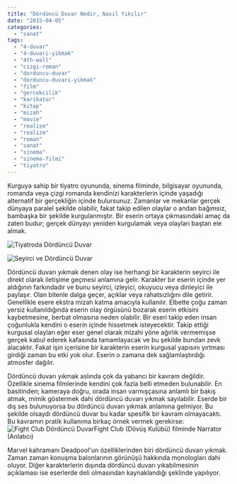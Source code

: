 ```yaml
---
title: "Dördüncü Duvar Nedir, Nasıl Yıkılır"
date: "2015-04-05"
categories: 
  - "sanat"
tags: 
  - "4-duvar"
  - "4-duvari-yikmak"
  - "4th-wall"
  - "cizgi-roman"
  - "dorduncu-duvar"
  - "dorduncu-duvari-yikmak"
  - "film"
  - "gercekcilik"
  - "karikatur"
  - "kitap"
  - "mizah"
  - "movie"
  - "realism"
  - "realizm"
  - "roman"
  - "sanat"
  - "sinema"
  - "sinema-filmi"
  - "tiyatro"
---
```


Kurguya sahip bir tiyatro oyununda, sinema filminde, bilgisayar oyununda, romanda veya çizgi romanda kendinizi karakterlerin içinde yaşadığı alternatif bir gerçekliğin içinde bulursunuz. Zamanlar ve mekanlar gerçek dünyaya paralel şekilde olabilir, fakat takip edilen olaylar o andan bağımsız, bambaşka bir şekilde kurgulanmıştır. Bir eserin ortaya çıkmasındaki amaç da zaten budur; gerçek dünyayı yeniden kurgulamak veya olayları baştan ele almak.

![Tiyatroda Dördüncü Duvar](../images/4th_wall_1.png)

![Seyirci ve Dördüncü Duvar](../images/4th_wall_2.png)

Dördüncü duvarı yıkmak denen olay ise herhangi bir karakterin seyirci ile direkt olarak iletişime geçmesi anlamına gelir. Karakter bir eserin içinde yer aldığının farkındadır ve bunu seyirci, izleyici, okuyucu veya dinleyici ile paylaşır. Olan bitenle dalga geçer, açıklar veya rahatsızlığını dile getirir. Genellikle esere ekstra mizah katma amacıyla kullanılır. Elbette çoğu zaman yersiz kullanıldığında eserin olay örgüsünü bozarak eserin etkisini kaybetmesine, berbat olmasına neden olabilir. Bir eseri takip eden insan çoğunlukla kendini o eserin içinde hissetmek isteyecektir. Takip ettiği kurgusal olayları eğer eser genel olarak mizahi yöne ağırlık vermemişse gerçek kabul ederek kafasında tamamlayacak ve bu şekilde bundan zevk alacaktır. Fakat işin içerisine bir karakterin eserin kurgusal yapısını yırtması girdiği zaman bu etki yok olur. Eserin o zamana dek sağlamlaştırdığı atmosfer dağılır.

Dördüncü duvarı yıkmak aslında çok da yabancı bir kavram değildir. Özellikle sinema filmlerinde kendini çok fazla belli etmeden bulunabilir. En basitinden; kameraya doğru, orada insan varmışçasına anlamlı bir bakış atmak, mimik göstermek dahi dördüncü duvarı yıkmak sayılabilir. Eserde bir dış ses bulunuyorsa bu dördüncü duvarı yıkmak anlamına gelmiyor. Bu şekilde olsaydı dördüncü duvar bu kadar spesifik bir kavram olmayacaktı. Bu kavramın pratik kullanıma birkaç örnek vermek gerekirse: ![Fight Club Dördüncü Duvar](../images/fight-club-cigarette-burn.jpg)Fight Club (Dövüş Kulübü) filminde Narrator (Anlatıcı)

Marvel kahramanı Deadpool'un özelliklerinden biri dördüncü duvarı yıkmak. Zaman zaman konuşma balonlarının görünüşü hakkında monologları dahi oluyor. Diğer karakterlerin dışında dördüncü duvarı yıkabilmesinin açıklaması ise eserlerde deli olmasından kaynaklandığı şeklinde yapılıyor.
